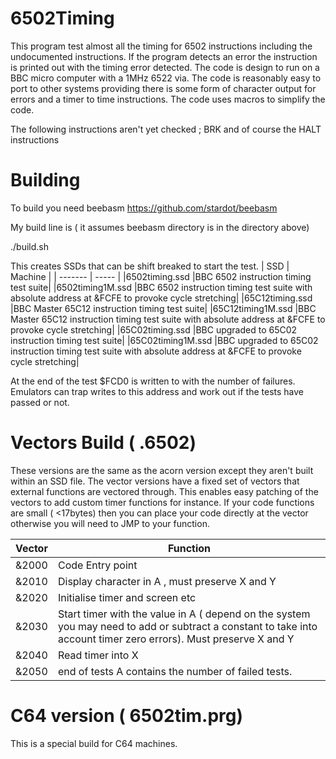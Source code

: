 # 6502Timing
This program test almost all the timing for 6502 instructions including the undocumented instructions. If the program detects an error the instruction is printed out with the timing error detected. The code is design to run on a BBC micro computer with a 1MHz 6522 via. The code is reasonably easy to port to other systems providing there is some form of character output for errors and a timer to time instructions. The code uses macros to simplify the code.

The following instructions aren't yet checked ; BRK and of course the HALT instructions

# Building

To build you need beebasm https://github.com/stardot/beebasm

My build line is ( it assumes beebasm directory is in the directory above)

./build.sh

This creates SSDs that can be shift breaked to start the test.
| SSD | Machine |
| ------- | ----- |
|6502timing.ssd    |BBC 6502 instruction timing test suite|
|6502timing1M.ssd  |BBC 6502 instruction timing test suite with absolute address at &FCFE to provoke cycle stretching|
|65C12timing.ssd   |BBC Master 65C12 instruction timing test suite|
|65C12timing1M.ssd |BBC Master 65C12 instruction timing test suite with absolute address at &FCFE to provoke cycle stretching|
|65C02timing.ssd   |BBC upgraded to 65C02 instruction timing test suite|
|65C02timing1M.ssd |BBC upgraded to 65C02 instruction timing test suite with absolute address at &FCFE to provoke cycle stretching|

At the end of the test $FCD0 is written to with the number of failures. Emulators can trap writes to this address and work out if the tests have passed or not. 

# Vectors Build ( .6502)

These versions are the same as the acorn version except they aren't built within an SSD file. The vector versions have a fixed set of vectors that external functions are vectored through. This enables easy patching of the vectors to add custom timer functions for instance. If your code functions are small ( <17bytes) then you can place your code directly at the vector otherwise you will need to JMP to your function.

| Vector | Function |
| ------- | ----- |
| &2000 | Code Entry point |
| &2010 | Display character in A , must preserve X and Y |
| &2020 | Initialise timer and screen etc |
| &2030 | Start timer with the value in A ( depend on the system you may need to add or subtract a constant to take into account timer zero errors). Must preserve X and Y |
| &2040 | Read timer into X |
| &2050 | end of tests A contains the number of failed tests. |

# C64 version ( 6502tim.prg)

This is a special build for C64 machines.



